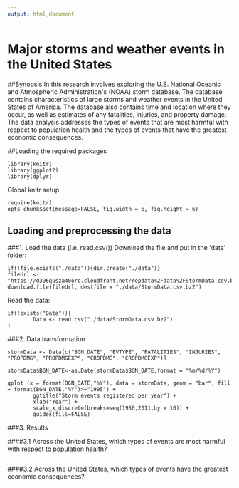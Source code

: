 ```yaml
---
output: html_document
---
```

Major storms and weather events in the United States
====================================================

##Synopsis
In this research involves exploring the U.S. National Oceanic and Atmospheric Administration's (NOAA) storm database. The database contains characteristics of large storms and weather events in the United States of America. The database also contains time and location where they occur, as well as estimates of any fatalities, injuries, and property damage. The data analysis addresses the types of events that are most harmful with respect to population health and the types of events that have the greatest economic consequences.


##Loading the required packages

```{r required packages}
library(knitr)
library(ggplot2)
library(dplyr)
```

Global knitr setup
```{r global knitr setup}
require(knitr)
opts_chunk$set(message=FALSE, fig.width = 6, fig.height = 6)
```


## Loading and preprocessing the data

###1. Load the data (i.e. read.csv())
Download the file and put in the 'data' folder:
```{r file download}
if(!file.exists("./data")){dir.create("./data")}
fileUrl <- "https://d396qusza40orc.cloudfront.net/repdata%2Fdata%2FStormData.csv.bz2" 
download.file(fileUrl, destfile = "./data/StormData.csv.bz2")
```

Read the data:
```{r read data} 
if(!exists("Data")){
        Data <- read.csv("./data/StormData.csv.bz2")
}
```

###2. Data transformation

```{r transform data}
stormData <- Data[c("BGN_DATE", "EVTYPE", "FATALITIES", "INJURIES", "PROPDMG", "PROPDMGEXP", "CROPDMG", "CROPDMGEXP")]
```

```{r date}
stormData$BGN_DATE<-as.Date(stormData$BGN_DATE,format = "%m/%d/%Y")
```

```{r plot}
qplot (x = format(BGN_DATE,"%Y"), data = stormData, geom = "bar", fill = format(BGN_DATE,"%Y")>="1995") +
        ggtitle("Storm events registered per year") + 
        xlab("Year") +
        scale_x_discrete(breaks=seq(1950,2011,by = 10)) +
        guides(fill=FALSE)
```

###3. Results

####3.1 Across the United States, which types of events are most harmful with respect to population health?

```{r results population health}

```

####3.2 Across the United States, which types of events have the greatest economic consequences?

```{r restults economic consequences}

```